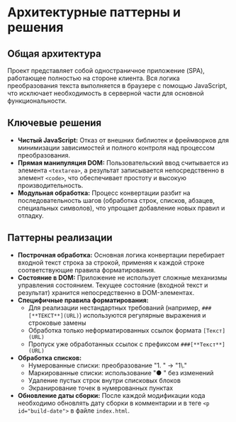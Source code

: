 # Архитектурные паттерны и решения

## Общая архитектура
Проект представляет собой одностраничное приложение (SPA), работающее полностью на стороне клиента. Вся логика преобразования текста выполняется в браузере с помощью JavaScript, что исключает необходимость в серверной части для основной функциональности.

## Ключевые решения
- **Чистый JavaScript:** Отказ от внешних библиотек и фреймворков для минимизации зависимостей и полного контроля над процессом преобразования.
- **Прямая манипуляция DOM:** Пользовательский ввод считывается из элемента `<textarea>`, а результат записывается непосредственно в элемент `<code>`, что обеспечивает простоту и высокую производительность.
- **Модульная обработка:** Процесс конвертации разбит на последовательность шагов (обработка строк, списков, абзацев, специальных символов), что упрощает добавление новых правил и отладку.

## Паттерны реализации
- **Построчная обработка:** Основная логика конвертации перебирает входной текст строка за строкой, применяя к каждой строке соответствующие правила форматирования.
- **Состояние в DOM:** Приложение не использует сложные механизмы управления состоянием. Текущее состояние (входной текст и результат) хранится непосредственно в DOM-элементах.
- **Специфичные правила форматирования:**
  - Для реализации нестандартных требований (например, `###[**ТЕКСТ**](URL)`) используются регулярные выражения и строковые замены
  - Обработка только неформатированных ссылок формата `[Текст](URL)`
  - Пропуск уже обработанных ссылок с префиксом `###[**Текст**](URL)`
- **Обработка списков:**
  - Нумерованные списки: преобразование "1. " → "1\\."
  - Маркированные списки: использование "● " без изменений
  - Удаление пустых строк внутри списковых блоков
  - Экранирование точек в нумерованных пунктах
- **Обновление даты сборки:** После каждой модификации кода необходимо обновлять дату сборки в комментарии и в теге `<p id="build-date">` в файле `index.html`.
